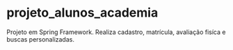 # projeto_alunos_academia
Projeto em Spring Framework. Realiza cadastro, matrícula, avaliação fisíca e buscas personalizadas.

